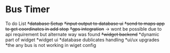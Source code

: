 # Bus Timer
 To do List
~~*database Setup~~
~~*input output to database ui~~
~~*send to maps app to get coordinates in add stop~~
~~*gps integration~~ -> wont be possible due to api requirement but alternate way was found
~~*widget backend~~
 *dynamic part of widget
 *widget ui
 *database dublicates handling
 *ui/ux upgrades
 *the any bus is not working in wiget config